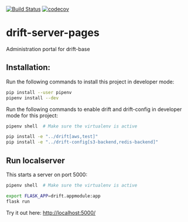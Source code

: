 [![Build Status](https://travis-ci.org/dgnorth/drift-server-pages.svg?branch=develop)](https://travis-ci.com/dgnorth/drift-server-pages)
[![codecov](https://codecov.io/gh/dgnorth/drift-server-pages/branch/develop/graph/badge.svg)](https://codecov.io/gh/dgnorth/drift-server-pages)

# drift-server-pages
Administration portal for drift-base


## Installation:
Run the following commands to install this project in developer mode:

```bash
pip install --user pipenv
pipenv install --dev
```

Run the following commands to enable drift and drift-config in developer mode for this project:

```bash
pipenv shell  # Make sure the virtualenv is active

pip install -e "../drift[aws,test]"
pip install -e "../drift-config[s3-backend,redis-backend]"
```

## Run localserver
This starts a server on port 5000:

```bash
pipenv shell  # Make sure the virtualenv is active

export FLASK_APP=drift.appmodule:app
flask run
```

Try it out here: 
[http://localhost:5000/](http://localhost:5000/)
